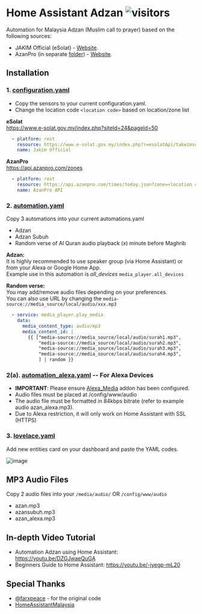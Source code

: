 # Home Assistant Adzan ![visitors](https://visitor-badge.glitch.me/badge?page_id=zubir2k.homeassistantadzan.visitor-badge)
Automation for Malaysia Adzan (Muslim call to prayer) based on the following sources:
- JAKIM Official (eSolat) - [Website](https://www.e-solat.gov.my).
- AzanPro (in separate [folder](https://github.com/zubir2k/HomeAssistantAdzan/tree/main/azanpro)) - [Website](https://api.azanpro.com).

## Installation
### 1. [configuration.yaml](configuration.yaml)
- Copy the sensors to your current configuration.yaml.
- Change the location code `<location code>` based on location/zone list

**eSolat**\
https://www.e-solat.gov.my/index.php?siteId=24&pageId=50
```yaml
  - platform: rest
    resource: https://www.e-solat.gov.my/index.php?r=esolatApi/takwimsolat&period=today&zone=<location code>
    name: Jakim Official
```

**AzanPro**\
https://api.azanpro.com/zones
```yaml
  - platform: rest
    resource: https://api.azanpro.com/times/today.json?zone=<location code>&format=24-hour
    name: AzanPro API
```

### 2. [automation.yaml](automations.yaml)
Copy 3 automations into your current automations.yaml
- Adzan
- Adzan Subuh
- Random verse of Al Quran audio playback (*x*) minute before Maghrib

**Adzan:**\
It is highly recommended to use speaker group (via Home Assistant) or from your Alexa or Google Home App.\
Example use in this automation is *all_devices* `media_player.all_devices` 

**Random verse:**\
You may add/remove audio files depending on your preferences.\
You can also use URL by changing the `media-source://media_source/local/audio/xxx.mp3`
```yaml
  - service: media_player.play_media
    data:
      media_content_type: audio/mp3
      media_content_id: |
        {{ ["media-source://media_source/local/audio/surah1.mp3",
            "media-source://media_source/local/audio/surah2.mp3",
            "media-source://media_source/local/audio/surah3.mp3",
            "media-source://media_source/local/audio/surah4.mp3",
            ] | random }}
```

### 2(a). [automation_alexa.yaml](automation_alexa.yaml) -- For Alexa Devices
- **IMPORTANT**: Please ensure [Alexa_Media](https://github.com/custom-components/alexa_media_player) addon has been configured.
- Audio files must be placed at /config/www/audio
- The audio file must be formatted in 84kbps bitrate (refer to example audio azan_alexa.mp3).
- Due to Alexa restriction, it will only work on Home Assistant with SSL (HTTPS)

### 3. [lovelace.yaml](lovelace.yaml)
Add new entities card on your dashboard and paste the YAML codes.

![image](https://raw.githubusercontent.com/zubir2k/HomeAssistantAdzan/main/lovelace-card.png)

## MP3 Audio Files
Copy 2 audio files into your `/media/audio/` OR `/config/www/audio`
- azan.mp3
- azansubuh.mp3
- azan_alexa.mp3

## In-depth Video Tutorial
- Automation Adzan using Home Assistant: https://youtu.be/DZGJwaeQuGA
- Beginners Guide to Home Assistant: https://youtu.be/-jyegp-mL20 

## Special Thanks
- [@farxpeace](https://github.com/farxpeace) - for the original code
- [HomeAssistantMalaysia](https://www.facebook.com/groups/homeassistantmalaysia)
